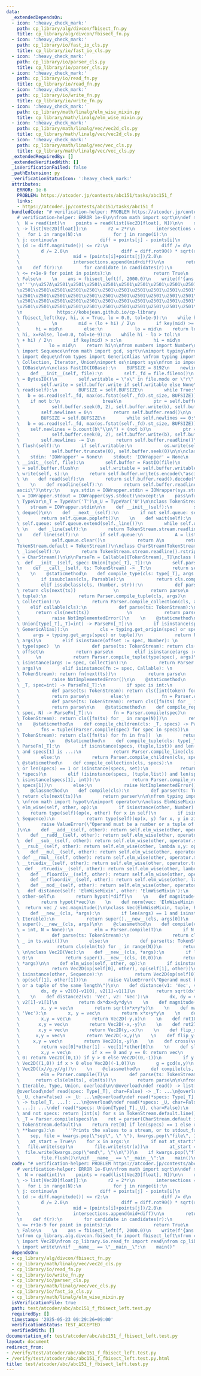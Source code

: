 ```yaml
---
data:
  _extendedDependsOn:
  - icon: ':heavy_check_mark:'
    path: cp_library/alg/divcon/fbisect_fn.py
    title: cp_library/alg/divcon/fbisect_fn.py
  - icon: ':heavy_check_mark:'
    path: cp_library/io/fast_io_cls.py
    title: cp_library/io/fast_io_cls.py
  - icon: ':heavy_check_mark:'
    path: cp_library/io/parser_cls.py
    title: cp_library/io/parser_cls.py
  - icon: ':heavy_check_mark:'
    path: cp_library/io/read_fn.py
    title: cp_library/io/read_fn.py
  - icon: ':heavy_check_mark:'
    path: cp_library/io/write_fn.py
    title: cp_library/io/write_fn.py
  - icon: ':heavy_check_mark:'
    path: cp_library/math/linalg/elm_wise_mixin.py
    title: cp_library/math/linalg/elm_wise_mixin.py
  - icon: ':heavy_check_mark:'
    path: cp_library/math/linalg/vec/vec2d_cls.py
    title: cp_library/math/linalg/vec/vec2d_cls.py
  - icon: ':heavy_check_mark:'
    path: cp_library/math/linalg/vec/vec_cls.py
    title: cp_library/math/linalg/vec/vec_cls.py
  _extendedRequiredBy: []
  _extendedVerifiedWith: []
  _isVerificationFailed: false
  _pathExtension: py
  _verificationStatusIcon: ':heavy_check_mark:'
  attributes:
    ERROR: 1e-6
    PROBLEM: https://atcoder.jp/contests/abc151/tasks/abc151_f
    links:
    - https://atcoder.jp/contests/abc151/tasks/abc151_f
  bundledCode: "# verification-helper: PROBLEM https://atcoder.jp/contests/abc151/tasks/abc151_f\n\
    # verification-helper: ERROR 1e-6\n\nfrom math import sqrt\n\ndef main():\n  \
    \  N = read(int)\n    points = read(list[Vec2D[float], N])\n\n    def candidates(r)\
    \ -> list[Vec2D[float]]:\n        r2 = 2*r\n        intersections = []\n     \
    \   for i in range(N):\n            for j in range(i):\n                if i ==\
    \ j: continue\n                diff = points[j] - points[i]\n                if\
    \ (d := diff.magnitude()) <= r2:\n                    diff /= d\n            \
    \        d /= 2.0\n                    diff = diff.rot90() * sqrt(r*r - d*d)\n\
    \                    mid = (points[i]+points[j])/2.0\n                    intersections.append(mid-diff)\n\
    \                    intersections.append(mid+diff)\n\n        return intersections\n\
    \n    def f(r):\n        for candidate in candidates(r):\n            if all(candidate.distance(point)\
    \ <= r+1e-9 for point in points):\n                return True\n        return\
    \ False\n    \n    ans = fbisect_left(f, 2000.0)\n    write(f'{ans:0.18f}')\n\n\
    \n'''\n\u257A\u2501\u2501\u2501\u2501\u2501\u2501\u2501\u2501\u2501\u2501\u2501\
    \u2501\u2501\u2501\u2501\u2501\u2501\u2501\u2501\u2501\u2501\u2501\u2501\u2501\
    \u2501\u2501\u2501\u2501\u2501\u2501\u2501\u2501\u2501\u2501\u2501\u2501\u2501\
    \u2501\u2501\u2501\u2501\u2501\u2501\u2501\u2501\u2501\u2501\u2501\u2501\u2501\
    \u2501\u2501\u2501\u2501\u2501\u2501\u2501\u2501\u2501\u2501\u2501\u2501\u2578\
    \n             https://kobejean.github.io/cp-library               \n'''\n\ndef\
    \ fbisect_left(key, hi, x = True, lo = 0.0, tol=1e-9):\n    while hi - lo > tol:\
    \            \n        mid = (lo + hi) / 2\n        if key(mid) >= x:\n      \
    \      hi = mid\n        else:\n            lo = mid\n    return lo\n\ndef fbisect_right(key,\
    \ hi, x=False, lo=0.0, tol=1e-9):\n    while hi - lo > tol:\n        mid = (lo\
    \ + hi) / 2\n        if key(mid) > x:\n            hi = mid\n        else:\n \
    \           lo = mid\n    return hi\n\nfrom numbers import Number\nfrom typing\
    \ import Sequence\nfrom math import gcd, sqrt\n\nimport typing\nfrom collections\
    \ import deque\nfrom types import GenericAlias \nfrom typing import Callable,\
    \ Collection, Iterator, Union\nimport os\nimport sys\nfrom io import BytesIO,\
    \ IOBase\n\n\nclass FastIO(IOBase):\n    BUFSIZE = 8192\n    newlines = 0\n\n\
    \    def __init__(self, file):\n        self._fd = file.fileno()\n        self.buffer\
    \ = BytesIO()\n        self.writable = \"x\" in file.mode or \"r\" not in file.mode\n\
    \        self.write = self.buffer.write if self.writable else None\n\n    def\
    \ read(self):\n        BUFSIZE = self.BUFSIZE\n        while True:\n         \
    \   b = os.read(self._fd, max(os.fstat(self._fd).st_size, BUFSIZE))\n        \
    \    if not b:\n                break\n            ptr = self.buffer.tell()\n\
    \            self.buffer.seek(0, 2), self.buffer.write(b), self.buffer.seek(ptr)\n\
    \        self.newlines = 0\n        return self.buffer.read()\n\n    def readline(self):\n\
    \        BUFSIZE = self.BUFSIZE\n        while self.newlines == 0:\n         \
    \   b = os.read(self._fd, max(os.fstat(self._fd).st_size, BUFSIZE))\n        \
    \    self.newlines = b.count(b\"\\n\") + (not b)\n            ptr = self.buffer.tell()\n\
    \            self.buffer.seek(0, 2), self.buffer.write(b), self.buffer.seek(ptr)\n\
    \        self.newlines -= 1\n        return self.buffer.readline()\n\n    def\
    \ flush(self):\n        if self.writable:\n            os.write(self._fd, self.buffer.getvalue())\n\
    \            self.buffer.truncate(0), self.buffer.seek(0)\n\n\nclass IOWrapper(IOBase):\n\
    \    stdin: 'IOWrapper' = None\n    stdout: 'IOWrapper' = None\n    \n    def\
    \ __init__(self, file):\n        self.buffer = FastIO(file)\n        self.flush\
    \ = self.buffer.flush\n        self.writable = self.buffer.writable\n\n    def\
    \ write(self, s):\n        return self.buffer.write(s.encode(\"ascii\"))\n   \
    \ \n    def read(self):\n        return self.buffer.read().decode(\"ascii\")\n\
    \    \n    def readline(self):\n        return self.buffer.readline().decode(\"\
    ascii\")\ntry:\n    sys.stdin = IOWrapper.stdin = IOWrapper(sys.stdin)\n    sys.stdout\
    \ = IOWrapper.stdout = IOWrapper(sys.stdout)\nexcept:\n    pass\nfrom typing import\
    \ TypeVar\n_T = TypeVar('T')\n_U = TypeVar('U')\n\nclass TokenStream(Iterator):\n\
    \    stream = IOWrapper.stdin\n\n    def __init__(self):\n        self.queue =\
    \ deque()\n\n    def __next__(self):\n        if not self.queue: self.queue.extend(self._line())\n\
    \        return self.queue.popleft()\n    \n    def wait(self):\n        if not\
    \ self.queue: self.queue.extend(self._line())\n        while self.queue: yield\n\
    \ \n    def _line(self):\n        return TokenStream.stream.readline().split()\n\
    \n    def line(self):\n        if self.queue:\n            A = list(self.queue)\n\
    \            self.queue.clear()\n            return A\n        return self._line()\n\
    TokenStream.default = TokenStream()\n\nclass CharStream(TokenStream):\n    def\
    \ _line(self):\n        return TokenStream.stream.readline().rstrip()\nCharStream.default\
    \ = CharStream()\n\n\nParseFn = Callable[[TokenStream],_T]\nclass Parser:\n  \
    \  def __init__(self, spec: Union[type[_T],_T]):\n        self.parse = Parser.compile(spec)\n\
    \n    def __call__(self, ts: TokenStream) -> _T:\n        return self.parse(ts)\n\
    \    \n    @staticmethod\n    def compile_type(cls: type[_T], args = ()) -> _T:\n\
    \        if issubclass(cls, Parsable):\n            return cls.compile(*args)\n\
    \        elif issubclass(cls, (Number, str)):\n            def parse(ts: TokenStream):\
    \ return cls(next(ts))              \n            return parse\n        elif issubclass(cls,\
    \ tuple):\n            return Parser.compile_tuple(cls, args)\n        elif issubclass(cls,\
    \ Collection):\n            return Parser.compile_collection(cls, args)\n    \
    \    elif callable(cls):\n            def parse(ts: TokenStream):\n          \
    \      return cls(next(ts))              \n            return parse\n        else:\n\
    \            raise NotImplementedError()\n    \n    @staticmethod\n    def compile(spec:\
    \ Union[type[_T],_T]=int) -> ParseFn[_T]:\n        if isinstance(spec, (type,\
    \ GenericAlias)):\n            cls = typing.get_origin(spec) or spec\n       \
    \     args = typing.get_args(spec) or tuple()\n            return Parser.compile_type(cls,\
    \ args)\n        elif isinstance(offset := spec, Number): \n            cls =\
    \ type(spec)  \n            def parse(ts: TokenStream): return cls(next(ts)) +\
    \ offset\n            return parse\n        elif isinstance(args := spec, tuple):\
    \      \n            return Parser.compile_tuple(type(spec), args)\n        elif\
    \ isinstance(args := spec, Collection):\n            return Parser.compile_collection(type(spec),\
    \ args)\n        elif isinstance(fn := spec, Callable): \n            def parse(ts:\
    \ TokenStream): return fn(next(ts))\n            return parse\n        else:\n\
    \            raise NotImplementedError()\n\n    @staticmethod\n    def compile_line(cls:\
    \ _T, spec=int) -> ParseFn[_T]:\n        if spec is int:\n            fn = Parser.compile(spec)\n\
    \            def parse(ts: TokenStream): return cls([int(token) for token in ts.line()])\n\
    \            return parse\n        else:\n            fn = Parser.compile(spec)\n\
    \            def parse(ts: TokenStream): return cls([fn(ts) for _ in ts.wait()])\n\
    \            return parse\n\n    @staticmethod\n    def compile_repeat(cls: _T,\
    \ spec, N) -> ParseFn[_T]:\n        fn = Parser.compile(spec)\n        def parse(ts:\
    \ TokenStream): return cls([fn(ts) for _ in range(N)])\n        return parse\n\
    \n    @staticmethod\n    def compile_children(cls: _T, specs) -> ParseFn[_T]:\n\
    \        fns = tuple((Parser.compile(spec) for spec in specs))\n        def parse(ts:\
    \ TokenStream): return cls([fn(ts) for fn in fns])  \n        return parse\n \
    \           \n    @staticmethod\n    def compile_tuple(cls: type[_T], specs) ->\
    \ ParseFn[_T]:\n        if isinstance(specs, (tuple,list)) and len(specs) == 2\
    \ and specs[1] is ...:\n            return Parser.compile_line(cls, specs[0])\n\
    \        else:\n            return Parser.compile_children(cls, specs)\n\n   \
    \ @staticmethod\n    def compile_collection(cls, specs):\n        if not specs\
    \ or len(specs) == 1 or isinstance(specs, set):\n            return Parser.compile_line(cls,\
    \ *specs)\n        elif (isinstance(specs, (tuple,list)) and len(specs) == 2 and\
    \ isinstance(specs[1], int)):\n            return Parser.compile_repeat(cls, specs[0],\
    \ specs[1])\n        else:\n            raise NotImplementedError()\n\nclass Parsable:\n\
    \    @classmethod\n    def compile(cls):\n        def parser(ts: TokenStream):\
    \ return cls(next(ts))\n        return parser\n\n\nfrom typing import Iterable\
    \ \nfrom math import hypot\n\nimport operator\n\nclass ElmWiseMixin:\n    def\
    \ elm_wise(self, other, op):\n        if isinstance(other, Number):\n        \
    \    return type(self)(op(x, other) for x in self)\n        if isinstance(other,\
    \ Sequence):\n            return type(self)(op(x, y) for x, y in zip(self, other))\n\
    \        raise ValueError(\"Operand must be a number or a tuple of the same length\"\
    )\n\n    def __add__(self, other): return self.elm_wise(other, operator.add)\n\
    \    def __radd__(self, other): return self.elm_wise(other, operator.add)\n  \
    \  def __sub__(self, other): return self.elm_wise(other, operator.sub)\n    def\
    \ __rsub__(self, other): return self.elm_wise(other, lambda x,y: operator.sub(y,x))\n\
    \    def __mul__(self, other): return self.elm_wise(other, operator.mul)\n   \
    \ def __rmul__(self, other): return self.elm_wise(other, operator.mul)\n    def\
    \ __truediv__(self, other): return self.elm_wise(other, operator.truediv)\n  \
    \  def __rtruediv__(self, other): return self.elm_wise(other, lambda x,y: operator.truediv(y,x))\n\
    \    def __floordiv__(self, other): return self.elm_wise(other, operator.floordiv)\n\
    \    def __rfloordiv__(self, other): return self.elm_wise(other, lambda x,y: operator.floordiv(y,x))\n\
    \    def __mod__(self, other): return self.elm_wise(other, operator.mod)\n\n \
    \   def distance(self: 'ElmWiseMixin', other: 'ElmWiseMixin'):\n        diff =\
    \ other-self\n        return hypot(*diff)\n    \n    def magnitude(vec: 'ElmWiseMixin'):\n\
    \        return hypot(*vec)\n    \n    def norm(vec: 'ElmWiseMixin'):\n      \
    \  return vec / vec.magnitude()\n\nclass Vec(ElmWiseMixin, tuple, Parsable):\n\
    \    def __new__(cls, *args):\n        if len(args) == 1 and isinstance(args[0],\
    \ Iterable):\n            return super().__new__(cls, args[0])\n        return\
    \ super().__new__(cls, args)\n\n    @classmethod\n    def compile(cls, T: type\
    \ = int, N = None):\n        elm = Parser.compile(T)\n        if N is None:\n\
    \            def parse(ts: TokenStream):\n                return cls(elm(ts) for\
    \ _ in ts.wait())\n        else:\n            def parse(ts: TokenStream):\n  \
    \              return cls(elm(ts) for _ in range(N))\n        return parse\n \
    \ \n\nclass Vec2D(Vec):\n    def __new__(cls, *args):\n        if len(args) ==\
    \ 0:\n            return super().__new__(cls, (0,0))\n        return super().__new__(cls,\
    \ *args)\n\n    def elm_wise(self, other, op):\n        if isinstance(other, Number):\n\
    \            return Vec2D(op(self[0], other), op(self[1], other))\n        if\
    \ isinstance(other, Sequence):\n            return Vec2D(op(self[0], other[0]),\
    \ op(self[1], other[1]))\n        raise ValueError(\"Operand must be a number\
    \ or a tuple of the same length\")\n\n    def distance(v1: 'Vec', v2: 'Vec'):\n\
    \        dx, dy = v2[0]-v1[0], v2[1]-v1[1]\n        return sqrt(dx*dx+dy*dy)\n\
    \    \n    def distance2(v1: 'Vec', v2: 'Vec'):\n        dx, dy = v2[0]-v1[0],\
    \ v2[1]-v1[1]\n        return dx*dx+dy*dy\n    \n    def magnitude(vec: 'Vec'):\n\
    \        x, y = vec\n        return sqrt(x*x+y*y)\n    \n    def magnitude2(vec:\
    \ 'Vec'):\n        x, y = vec\n        return x*x+y*y\n    \n    def rot90(vec):\n\
    \        x,y = vec\n        return Vec2D(-y,x)\n    \n    def rot180(vec):\n \
    \       x,y = vec\n        return Vec2D(-x,-y)\n    \n    def rot270(vec):\n \
    \       x,y = vec\n        return Vec2D(y,-x)\n    \n    def flip_x(vec):\n  \
    \      x,y = vec\n        return Vec2D(-x,y)\n    \n    def flip_y(vec):\n   \
    \     x,y = vec\n        return Vec2D(x,-y)\n    \n    def cross(vec, other):\n\
    \        return vec[0]*other[1] - vec[1]*other[0]\n    \n    def slope_norm(vec):\n\
    \        x,y = vec\n        if x == 0 and y == 0: return vec\n        if x ==\
    \ 0: return Vec2D((0,1)) if y > 0 else Vec2D((0,-1))\n        if y == 0: return\
    \ Vec2D((1,0)) if x > 0 else Vec2D((-1,0))\n        g = gcd(x,y)\n        return\
    \ Vec2D((x//g,y//g))\n    \n    @classmethod\n    def compile(cls, T: type = int):\n\
    \        elm = Parser.compile(T)\n        def parse(ts: TokenStream):\n      \
    \      return cls(elm(ts), elm(ts))\n        return parse\n\n\nfrom typing import\
    \ Iterable, Type, Union, overload\n\n@overload\ndef read() -> list[int]: ...\n\
    @overload\ndef read(spec: Type[_T], char=False) -> _T: ...\n@overload\ndef read(spec:\
    \ _U, char=False) -> _U: ...\n@overload\ndef read(*specs: Type[_T], char=False)\
    \ -> tuple[_T, ...]: ...\n@overload\ndef read(*specs: _U, char=False) -> tuple[_U,\
    \ ...]: ...\ndef read(*specs: Union[Type[_T],_U], char=False):\n    if not char\
    \ and not specs: return [int(s) for s in TokenStream.default.line()]\n    parser:\
    \ _T = Parser.compile(specs)\n    ret = parser(CharStream.default if char else\
    \ TokenStream.default)\n    return ret[0] if len(specs) == 1 else ret\n\ndef write(*args,\
    \ **kwargs):\n    '''Prints the values to a stream, or to stdout_fast by default.'''\n\
    \    sep, file = kwargs.pop(\"sep\", \" \"), kwargs.pop(\"file\", IOWrapper.stdout)\n\
    \    at_start = True\n    for x in args:\n        if not at_start:\n         \
    \   file.write(sep)\n        file.write(str(x))\n        at_start = False\n  \
    \  file.write(kwargs.pop(\"end\", \"\\n\"))\n    if kwargs.pop(\"flush\", False):\n\
    \        file.flush()\n\nif __name__ == \"__main__\":\n    main()\n"
  code: "# verification-helper: PROBLEM https://atcoder.jp/contests/abc151/tasks/abc151_f\n\
    # verification-helper: ERROR 1e-6\n\nfrom math import sqrt\n\ndef main():\n  \
    \  N = read(int)\n    points = read(list[Vec2D[float], N])\n\n    def candidates(r)\
    \ -> list[Vec2D[float]]:\n        r2 = 2*r\n        intersections = []\n     \
    \   for i in range(N):\n            for j in range(i):\n                if i ==\
    \ j: continue\n                diff = points[j] - points[i]\n                if\
    \ (d := diff.magnitude()) <= r2:\n                    diff /= d\n            \
    \        d /= 2.0\n                    diff = diff.rot90() * sqrt(r*r - d*d)\n\
    \                    mid = (points[i]+points[j])/2.0\n                    intersections.append(mid-diff)\n\
    \                    intersections.append(mid+diff)\n\n        return intersections\n\
    \n    def f(r):\n        for candidate in candidates(r):\n            if all(candidate.distance(point)\
    \ <= r+1e-9 for point in points):\n                return True\n        return\
    \ False\n    \n    ans = fbisect_left(f, 2000.0)\n    write(f'{ans:0.18f}')\n\n\
    \nfrom cp_library.alg.divcon.fbisect_fn import fbisect_left\nfrom cp_library.math.linalg.vec.vec2d_cls\
    \ import Vec2D\nfrom cp_library.io.read_fn import read\nfrom cp_library.io.write_fn\
    \ import write\n\nif __name__ == \"__main__\":\n    main()"
  dependsOn:
  - cp_library/alg/divcon/fbisect_fn.py
  - cp_library/math/linalg/vec/vec2d_cls.py
  - cp_library/io/read_fn.py
  - cp_library/io/write_fn.py
  - cp_library/io/parser_cls.py
  - cp_library/math/linalg/vec/vec_cls.py
  - cp_library/io/fast_io_cls.py
  - cp_library/math/linalg/elm_wise_mixin.py
  isVerificationFile: true
  path: test/atcoder/abc/abc151_f_fbisect_left.test.py
  requiredBy: []
  timestamp: '2025-05-23 09:29:26+09:00'
  verificationStatus: TEST_ACCEPTED
  verifiedWith: []
documentation_of: test/atcoder/abc/abc151_f_fbisect_left.test.py
layout: document
redirect_from:
- /verify/test/atcoder/abc/abc151_f_fbisect_left.test.py
- /verify/test/atcoder/abc/abc151_f_fbisect_left.test.py.html
title: test/atcoder/abc/abc151_f_fbisect_left.test.py
---
```

